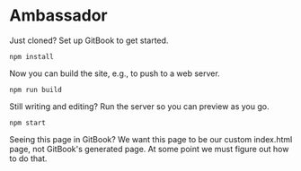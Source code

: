# Ambassador

Just cloned? Set up GitBook to get started.

    npm install

Now you can build the site, e.g., to push to a web server.

    npm run build

Still writing and editing? Run the server so you can preview as you go.

    npm start

Seeing this page in GitBook? We want this page to be our custom index.html page, not GitBook's generated page. At some point we must figure out how to do that.
